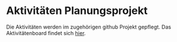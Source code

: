 # Aktivitäten Planungsprojekt

Die Aktivitäten werden im zugehörigen github Projekt gepflegt. Das Aktivitätenboard findet sich [hier](https://github.com/selfscrum/pbl_intro/projects/1?fullscreen=true).

